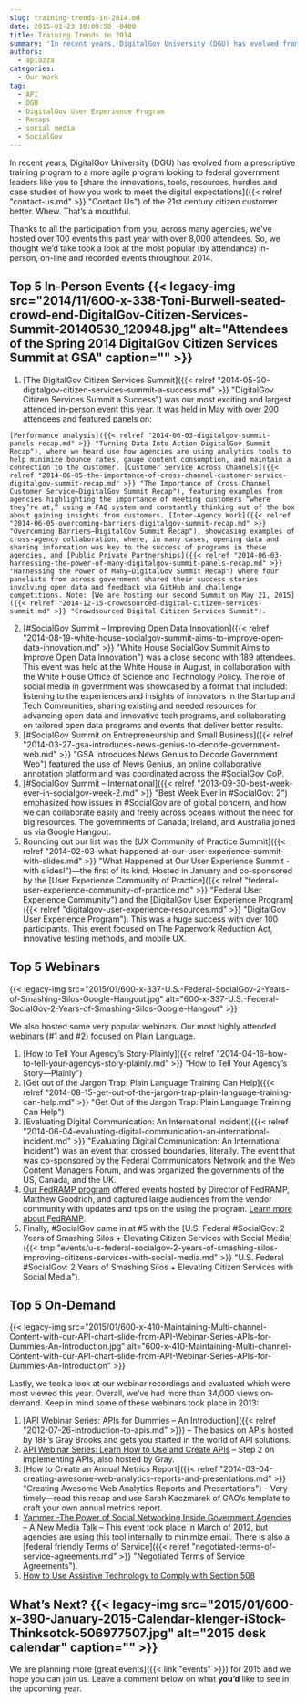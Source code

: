 ```yaml
---
slug: training-trends-in-2014.md
date: 2015-01-23 10:00:50 -0400
title: Training Trends in 2014
summary: 'In recent years, DigitalGov University (DGU) has evolved from a prescriptive training program to a more agile program looking to federal government leaders like you to share the innovations, tools, resources, hurdles and case studies of how you work to meet the digital expectations of the 21st century citizen customer better. Whew. That&rsquo;s a mouthful.'
authors:
  - apiazza
categories:
  - Our Work
tag:
  - API
  - DGU
  - DigitalGov User Experience Program
  - Recaps
  - social media
  - SocialGov
---
```


In recent years, DigitalGov University (DGU) has evolved from a prescriptive training program to a more agile program looking to federal government leaders like you to [share the innovations, tools, resources, hurdles and case studies of how you work to meet the digital expectations]({{< relref "contact-us.md" >}} "Contact Us") of the 21st century citizen customer better. Whew. That’s a mouthful.

Thanks to all the participation from you, across many agencies, we’ve hosted over 100 events this past year with over 8,000 attendees. So, we thought we’d take took a look at the most popular (by attendance) in-person, on-line and recorded events throughout 2014.

## Top 5 In-Person Events {{< legacy-img src="2014/11/600-x-338-Toni-Burwell-seated-crowd-end-DigitalGov-Citizen-Services-Summit-20140530_120948.jpg" alt="Attendees of the Spring 2014 DigitalGov Citizen Services Summit at GSA" caption="" >}}

  1. [The DigitalGov Citizen Services Summit]({{< relref "2014-05-30-digitalgov-citizen-services-summit-a-success.md" >}} "DigitalGov Citizen Services Summit a Success") was our most exciting and largest attended in-person event this year. It was held in May with over 200 attendees and featured panels on:

    [Performance analysis]({{< relref "2014-06-03-digitalgov-summit-panels-recap.md" >}} "Turning Data Into Action—DigitalGov Summit Recap"), where we heard use how agencies are using analytics tools to help minimize bounce rates, gauge content consumption, and maintain a connection to the customer. [Customer Service Across Channels]({{< relref "2014-06-05-the-importance-of-cross-channel-customer-service-digitalgov-summit-recap.md" >}} "The Importance of Cross-Channel Customer Service—DigitalGov Summit Recap"), featuring examples from agencies highlighting the importance of meeting customers “where they’re at,” using a FAQ system and constantly thinking out of the box about gaining insights from customers. [Inter-Agency Work]({{< relref "2014-06-05-overcoming-barriers-digitalgov-summit-recap.md" >}} "Overcoming Barriers—DigitalGov Summit Recap"), showcasing examples of cross-agency collaboration, where, in many cases, opening data and sharing information was key to the success of programs in these agencies, and [Public Private Partnerships]({{< relref "2014-06-03-harnessing-the-power-of-many-digitalgov-summit-panels-recap.md" >}} "Harnessing the Power of Many—DigitalGov Summit Recap") where four panelists from across government shared their success stories involving open data and feedback via GitHub and challenge competitions. Note: [We are hosting our second Summit on May 21, 2015]({{< relref "2014-12-15-crowdsourced-digital-citizen-services-summit.md" >}} "Crowdsourced Digital Citizen Services Summit").
  2. [#SocialGov Summit &#8211; Improving Open Data Innovation]({{< relref "2014-08-19-white-house-socialgov-summit-aims-to-improve-open-data-innovation.md" >}} "White House SocialGov Summit Aims to Improve Open Data Innovation") was a close second with 189 attendees. This event was held at the White House in August, in collaboration with the White House Office of Science and Technology Policy. The role of social media in government was showcased by a format that included: listening to the experiences and insights of innovators in the Startup and Tech Communities, sharing existing and needed resources for advancing open data and innovative tech programs, and collaborating on tailored open data programs and events that deliver better results.
  3. [#SocialGov Summit on Entrepreneurship and Small Business]({{< relref "2014-03-27-gsa-introduces-news-genius-to-decode-government-web.md" >}} "GSA Introduces News Genius to Decode Government Web") featured the use of News Genius, an online collaborative annotation platform and was coordinated across the #SocialGov CoP.
  4. [#SocialGov Summit &#8211; International]({{< relref "2013-09-30-best-week-ever-in-socialgov-week-2.md" >}} "Best Week Ever in #SocialGov: 2") emphasized how issues in #SocialGov are of global concern, and how we can collaborate easily and freely across oceans without the need for big resources. The governments of Canada, Ireland, and Australia joined us via Google Hangout.
  5. Rounding out our list was the [UX Community of Practice Summit]({{< relref "2014-02-03-what-happened-at-our-user-experience-summit-with-slides.md" >}} "What Happened at Our User Experience Summit - with slides!")—the first of its kind. Hosted in January and co-sponsored by the [User Experience Community of Practice]({{< relref "federal-user-experience-community-of-practice.md" >}} "Federal User Experience Community") and the [DigitalGov User Experience Program]({{< relref "digitalgov-user-experience-resources.md" >}} "DigitalGov User Experience Program"). This was a huge success with over 100 participants. This event focused on The Paperwork Reduction Act, innovative testing methods, and mobile UX.

## Top 5 Webinars

{{< legacy-img src="2015/01/600-x-337-U.S.-Federal-SocialGov-2-Years-of-Smashing-Silos-Google-Hangout.jpg" alt="600-x-337-U.S.-Federal-SocialGov-2-Years-of-Smashing-Silos-Google-Hangout" >}}

We also hosted some very popular webinars. Our most highly attended webinars (#1 and #2) focused on Plain Language.

  1.  [How to Tell Your Agency’s Story-Plainly]({{< relref "2014-04-16-how-to-tell-your-agencys-story-plainly.md" >}} "How to Tell Your Agency’s Story—Plainly")
  2. [Get out of the Jargon Trap: Plain Language Training Can Help]({{< relref "2014-08-15-get-out-of-the-jargon-trap-plain-language-training-can-help.md" >}} "Get Out of the Jargon Trap: Plain Language Training Can Help")
  3. [Evaluating Digital Communication: An International Incident]({{< relref "2014-06-04-evaluating-digital-communication-an-international-incident.md" >}} "Evaluating Digital Communication: An International Incident") was an event that crossed boundaries, literally. The event that was co-sponsored by the Federal Communicators Network and the Web Content Managers Forum, and was organized the governments of the US, Canada, and the UK.
  4. [Our FedRAMP program](http://cloud.cio.gov) offered events hosted by Director of FedRAMP, Matthew Goodrich, and captured large audiences from the vendor community with updates and tips on the using the program. [Learn more about FedRAMP](http://cloud.cio.gov).
  5. Finally, #SocialGov came in at #5 with the [U.S. Federal #SocialGov: 2 Years of Smashing Silos + Elevating Citizen Services with Social Media]({{< tmp "events/u-s-federal-socialgov-2-years-of-smashing-silos-improving-citizens-services-with-social-media.md" >}} "U.S. Federal #SocialGov: 2 Years of Smashing Silos + Elevating Citizen Services with Social Media").

## Top 5 On-Demand

{{< legacy-img src="2015/01/600-x-410-Maintaining-Multi-channel-Content-with-our-API-chart-slide-from-API-Webinar-Series-APIs-for-Dummies-An-Introduction.jpg" alt="600-x-410-Maintaining-Multi-channel-Content-with-our-API-chart-slide-from-API-Webinar-Series-APIs-for-Dummies-An-Introduction" >}}

Lastly, we took a look at our webinar recordings and evaluated which were most viewed this year. Overall, we&#8217;ve had more than 34,000 views on-demand. Keep in mind some of these webinars took place in 2013:

  1. [API Webinar Series: APIs for Dummies &#8211; An Introduction]({{< relref "2012-07-26-introduction-to-apis.md" >}}) &#8211; The basics on APIs hosted by 18F’s Gray Brooks and gets you started in the world of API solutions.
  2. [API Webinar Series: Learn How to Use and Create APIs](http://www.youtube.com/watch?v=SgJq4Ukx6yU&feature=youtube_gdata) &#8211; Step 2 on implementing APIs, also hosted by Gray.
  3. [How to Create an Annual Metrics Report]({{< relref "2014-03-04-creating-awesome-web-analytics-reports-and-presentations.md" >}} "Creating Awesome Web Analytics Reports and Presentations") &#8211; Very timely—read this recap and use Sarah Kaczmarek of GAO’s template to craft your own annual metrics report.
  4. [Yammer -The Power of Social Networking Inside Government Agencies &#8211; A New Media Talk](http://www.youtube.com/watch?v=GtOvdN5t7n0&feature=youtube_gdata) &#8211; This event took place in March of 2012, but agencies are using this tool internally to minimize email. There is also a [federal friendly Terms of Service]({{< relref "negotiated-terms-of-service-agreements.md" >}} "Negotiated Terms of Service Agreements").
  5. [How to Use Assistive Technology to Comply with Section 508](http://www.youtube.com/watch?v=4XJcswWmmAw&feature=youtube_gdata)

## What’s Next? {{< legacy-img src="2015/01/600-x-390-January-2015-Calendar-klenger-iStock-Thinksotck-506977507.jpg" alt="2015 desk calendar" caption="" >}}

We are planning more [great events]({{< link "events" >}}) for 2015 and we hope you can join us. Leave a comment below on what **you’d** like to see in the upcoming year.
